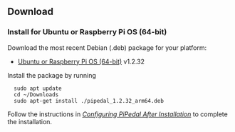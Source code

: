 ## Download

### Install for Ubuntu or Raspberry Pi OS (64-bit)

Download the most recent Debian (.deb) package for your platform:

- [Ubuntu or Raspberry Pi OS (64-bit)](https://github.com/rerdavies/pipedal/releases/download/v1.2.32/pipedal_1.2.32_arm64.deb) v1.2.32

Install the package by running 

```
  sudo apt update
  cd ~/Downloads  
  sudo apt-get install ./pipedal_1.2.32_arm64.deb
```

Follow the instructions in [_Configuring PiPedal After Installation_](https://rerdavies.github.io/pipedal/Configuring.html) to complete the installation.
